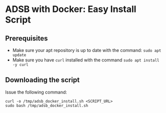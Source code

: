 # ADSB with Docker: Easy Install Script

## Prerequisites

* Make sure your apt repository is up to date with the command: `sudo apt update`
* Make sure you have `curl` installed with the command `sudo apt install -y curl`

## Downloading the script

Issue the following command:

```shell
curl -o /tmp/adsb_docker_install.sh <SCRIPT_URL>
sudo bash /tmp/adsb_docker_install.sh
```

